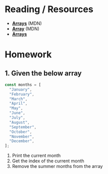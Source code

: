 # Reading / Resources

- [**Arrays**](https://developer.mozilla.org/en-US/docs/Learn/JavaScript/First_steps/Arrays) (MDN)
- [**Array**](https://developer.mozilla.org/en-US/docs/Web/JavaScript/Reference/Global_Objects/Array) (MDN)
- [**Arrays**](https://javascript.info/array)

# Homework

## 1. Given the below array

```js
const months = [
  "January",
  "February",
  "March",
  "April",
  "May",
  "June",
  "July",
  "August",
  "September",
  "October",
  "November",
  "December",
];
```

1. Print the current month
2. Get the index of the current month
3. Remove the summer months from the array
